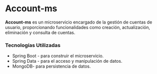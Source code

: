 # Account-ms

**Account-ms** es un microservicio encargado de la gestión de cuentas de usuario, proporcionando funcionalidades como creación, actualización, eliminación y consulta de cuentas.

### Tecnologías Utilizadas
* Spring Boot - para construir el microservicio.
* Spring Data - para el acceso y manipulación de datos.
* MongoDB- para persistencia de datos.
